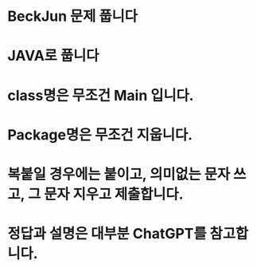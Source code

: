 # BeckJun 문제 풉니다
# JAVA로 풉니다
# class명은 무조건 Main 입니다.
# Package명은 무조건 지웁니다.
# 복붙일 경우에는 붙이고, 의미없는 문자 쓰고, 그 문자 지우고 제출합니다.
# 정답과 설명은 대부분 ChatGPT를 참고합니다.
